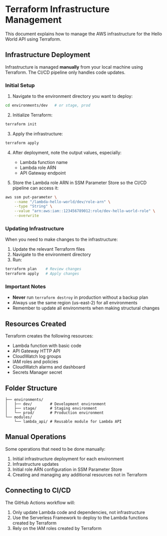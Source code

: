 # Terraform Infrastructure Management

This document explains how to manage the AWS infrastructure for the Hello World API using Terraform.

## Infrastructure Deployment

Infrastructure is managed **manually** from your local machine using Terraform. The CI/CD pipeline only handles code updates.

### Initial Setup

1. Navigate to the environment directory you want to deploy:

```bash
cd environments/dev   # or stage, prod
```

2. Initialize Terraform:

```bash
terraform init
```

3. Apply the infrastructure:

```bash
terraform apply
```

4. After deployment, note the output values, especially:

   - Lambda function name
   - Lambda role ARN
   - API Gateway endpoint

5. Store the Lambda role ARN in SSM Parameter Store so the CI/CD pipeline can access it:

```bash
aws ssm put-parameter \
    --name "/lambda-hello-world/dev/role-arn" \
    --type "String" \
    --value "arn:aws:iam::123456789012:role/dev-hello-world-role" \
    --overwrite
```

### Updating Infrastructure

When you need to make changes to the infrastructure:

1. Update the relevant Terraform files
2. Navigate to the environment directory
3. Run:

```bash
terraform plan    # Review changes
terraform apply   # Apply changes
```

### Important Notes

- **Never** run `terraform destroy` in production without a backup plan
- Always use the same region (us-east-2) for all environments
- Remember to update all environments when making structural changes

## Resources Created

Terraform creates the following resources:

- Lambda function with basic code
- API Gateway HTTP API
- CloudWatch log groups
- IAM roles and policies
- CloudWatch alarms and dashboard
- Secrets Manager secret

## Folder Structure

```
├── environments/
│   ├── dev/        # Development environment
│   ├── stage/      # Staging environment
│   └── prod/       # Production environment
└── modules/
    └── lambda_api/ # Reusable module for Lambda API
```

## Manual Operations

Some operations that need to be done manually:

1. Initial infrastructure deployment for each environment
2. Infrastructure updates
3. Initial role ARN configuration in SSM Parameter Store
4. Creating and managing any additional resources not in Terraform

## Connecting to CI/CD

The GitHub Actions workflow will:

1. Only update Lambda code and dependencies, not infrastructure
2. Use the Serverless Framework to deploy to the Lambda functions created by Terraform
3. Rely on the IAM roles created by Terraform
